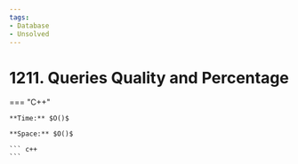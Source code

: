 ```yaml
---
tags:
- Database
- Unsolved
---
```



# 1211. Queries Quality and Percentage

=== "C++"

    **Time:** $O()$

    **Space:** $O()$

    ``` c++
    ```